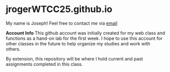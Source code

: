 # jrogerWTCC25.github.io

My name is Joseph! Feel free to contact me via [email](mailto:jroger@my.waketech.edu)

**Account Info**
This github account was initially created for my web class and functions as a hand-on lab for the first week. I hope to use this account for other classes in the future to help organize my studies and work with others.

By extension, this repository will be where I hold current and past assignments completed in this class.
